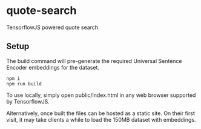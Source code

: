 # quote-search
TensorflowJS powered quote search

## Setup
The build command will pre-generate the required Universal Sentence Encoder embeddings for the dataset.
```
npm i
npm run build
```
To use locally, simply open public/index.html in any web browser supported by TensorflowJS.

Alternatively, once built the files can be hosted as a static site. On their first visit, it may take clients a while to load the 150MB dataset with embeddings.
